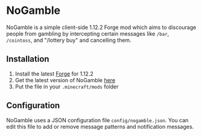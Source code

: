 # NoGamble

NoGamble is a simple client-side 1.12.2 Forge mod which aims to discourage people from gambling by intercepting certain messages like `/bar`, `/cointoss`, and "/lottery buy" and cancelling them.

## Installation
1. Install the latest [Forge](https://files.minecraftforge.net/net/minecraftforge/forge/index_1.12.2.html) for 1.12.2
2. Get the latest version of NoGamble [here](https://github.com/aembur/nogamble/releases)
3. Put the file in your `.minecraft/mods` folder

## Configuration
NoGamble uses a JSON configuration file `config/nogamble.json`. You can edit this file to add or remove message patterns and notification messages.
